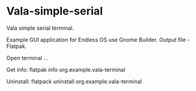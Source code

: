# Vala-simple-serial
Vala simple serial terminal.

Example GUI application for Endless OS use Gnome Builder.
Output file - Flatpak.

Open terminal ...

Get info:
flatpak info org.example.vala-terminal

Uninstall:
flatpack uninstall org.example.vala-terminal

